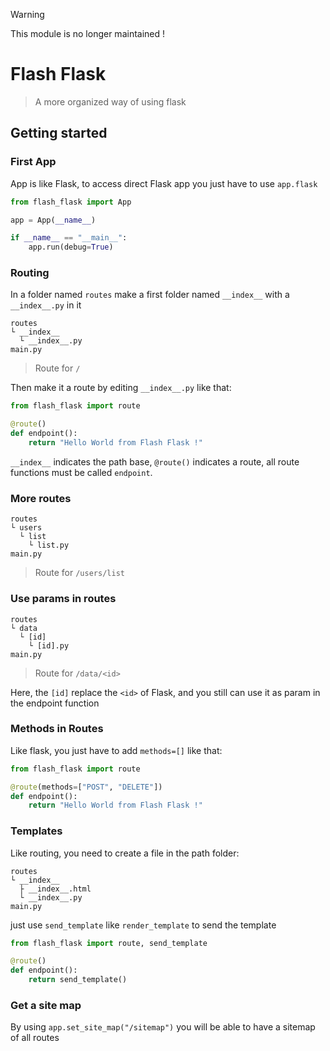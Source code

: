 > [!WARNING]  
> This module is no longer maintained !

# Flash Flask
> A more organized way of using flask

## Getting started

### First App
App is like Flask, to access direct Flask app you just have to use `app.flask`
```python
from flash_flask import App

app = App(__name__)

if __name__ == "__main__":
    app.run(debug=True)
```

### Routing
In a folder named `routes` make a first folder named `__index__` with a `__index__.py` in it
```
routes
└ __index__
  └ __index__.py
main.py
```
> Route for `/`
> 
Then make it a route by editing `__index__.py` like that:
```python
from flash_flask import route

@route()
def endpoint():
	return "Hello World from Flash Flask !"
```
`__index__` indicates the path base, `@route()` indicates a route, all route functions must be called `endpoint`.

### More routes
```
routes
└ users
  └ list
    └ list.py
main.py
```
> Route for `/users/list`

### Use params in routes

```
routes
└ data
  └ [id]
    └ [id].py
main.py
```

> Route for `/data/<id>`

Here, the `[id]` replace the `<id>` of Flask, and you still can use it as param in the endpoint function

### Methods in Routes
Like flask, you just have to add `methods=[]` like that:
```python
from flash_flask import route

@route(methods=["POST", "DELETE"])
def endpoint():
	return "Hello World from Flash Flask !"
```
### Templates
Like routing, you need to create a file in the path folder:
```
routes
└ __index__
  ├ __index__.html
  └ __index__.py
main.py
```
just use `send_template` like `render_template` to send the template
```python
from flash_flask import route, send_template

@route()
def endpoint():
	return send_template()
```

### Get a site map

By using `app.set_site_map("/sitemap")` you will be able to have a sitemap of all routes

